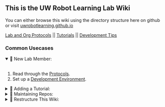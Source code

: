 ## This is the UW Robot Learning Lab Wiki

You can either browse this wiki using the directory structure here on github or visit [uwrobotlearning.github.io](https://uwrobotlearning.github.io)

[Lab and Org Protocols](./Protocols) || [Tutorials](./Tutorials) || [Development Tips](./Development)

### Common Usecases
<details open>
    <summary>👶 New Lab Member: </summary>
    <br>
    <ol>
      <li>Read through the <a href="./Protocols">Protocols</a>.</li>
      <li>Set up a <a href="./Development">Development Environment</a>.</li>
    </ol>

</details>

<details>
    <summary>🍎 Adding a Tutorial: </summary>
    <br>
    <ol>
      <li>Follow the steps in <a href=./Tutorials/creating_a_new_tutorial.md">Creating a New Tutorial</a>.</li>
    </ol>
    
</details>

<details>
    <summary>🔧 Maintaining Repos: </summary>
    <br>
    TODO
</details>

<details>
    <summary>👷 Restructure This Wiki: </summary>
    <br>
    <ol>
      <li>Read the <a href="https://pmarsceill.github.io/just-the-docs/">Just The Docs</a> documentation.</li>
      <li>Read the <a href="./Tutorials/wiki_organization.md">Organization Tutorial</a>.</li>
    </ol>

</details>
